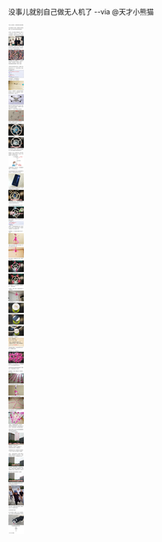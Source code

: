 没事儿就别自己做无人机了 --via @天才小熊猫

![e50914dde425413e81176b0382ff6fd5.png](https://raw.githubusercontent.com/wxlzmt/cdn1/master/ext/qw/groups/10049/e50914dde425413e81176b0382ff6fd5.png)
